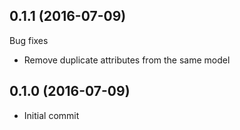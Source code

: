 ## 0.1.1 (2016-07-09)

Bug fixes
* Remove duplicate attributes from the same model

## 0.1.0 (2016-07-09)

* Initial commit